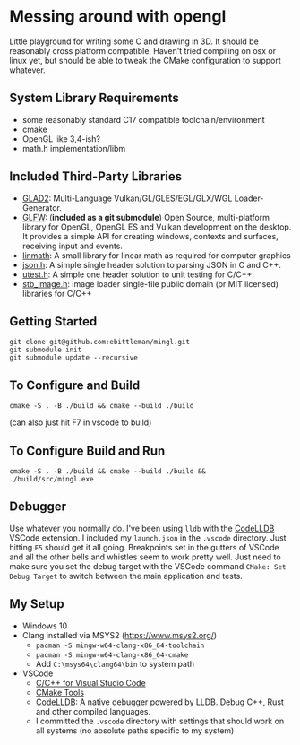 # Messing around with opengl

Little playground for writing some C and drawing in 3D. It should be reasonably cross platform compatible. Haven't tried compiling on osx or linux yet, but should be able to tweak the CMake configuration to support whatever.

## System Library Requirements

* some reasonably standard C17 compatible toolchain/environment
* cmake
* OpenGL like 3,4-ish?
* math.h implementation/libm

## Included Third-Party Libraries

* [GLAD2](https://gen.glad.sh/): Multi-Language Vulkan/GL/GLES/EGL/GLX/WGL Loader-Generator.
* [GLFW](https://www.glfw.org): (**included as a git submodule**) Open Source, multi-platform library for OpenGL, OpenGL ES and Vulkan development on the desktop. It provides a simple API for creating windows, contexts and surfaces, receiving input and events.
* [linmath](https://github.com/datenwolf/linmath.h): A small library for linear math as required for computer graphics
* [json.h](https://github.com/sheredom/json.h): A simple single header solution to parsing JSON in C and C++.
* [utest.h](https://github.com/sheredom/utest.h): A simple one header solution to unit testing for C/C++.
* [stb_image.h](https://github.com/nothings/stb): image loader single-file public domain (or MIT licensed) libraries for C/C++


## Getting Started

```
git clone git@github.com:ebittleman/mingl.git
git submodule init
git submodule update --recursive
```

## To Configure and Build

```
cmake -S . -B ./build && cmake --build ./build
```

(can also just hit F7 in vscode to build)

## To Configure Build and Run

```
cmake -S . -B ./build && cmake --build ./build && ./build/src/mingl.exe
```

## Debugger

Use whatever you normally do. I've been using `lldb` with the [CodeLLDB](https://marketplace.visualstudio.com/items?itemName=vadimcn.vscode-lldb) VSCode extension. I included my `launch.json` in the `.vscode` directory. Just hitting `F5` should get it all going. Breakpoints set in the gutters of VSCode and all the other bells and whistles seem to work pretty well. Just need to make sure you set the debug target with the VSCode command `CMake: Set Debug Target` to switch between the main application and tests.

## My Setup

* Windows 10
* Clang installed via MSYS2 (https://www.msys2.org/)
    * `pacman -S mingw-w64-clang-x86_64-toolchain`
    * `pacman -S mingw-w64-clang-x86_64-cmake`
    * Add `C:\msys64\clang64\bin` to system path
* VSCode
    * [C/C++ for Visual Studio Code](https://code.visualstudio.com/docs/languages/cpp)
    * [CMake Tools](https://marketplace.visualstudio.com/items?itemName=ms-vscode.cmake-tools)
    * [CodeLLDB](https://marketplace.visualstudio.com/items?itemName=vadimcn.vscode-lldb): A native debugger powered by LLDB. Debug C++, Rust and other compiled languages.
    * I committed the `.vscode` directory with settings that should work on all systems (no absolute paths specific to my system)
